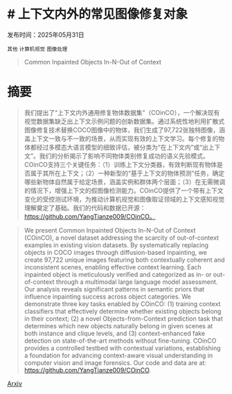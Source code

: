 # # 上下文内外的常见图像修复对象

发布时间：2025年05月31日

`其他` `计算机视觉` `图像处理`

> Common Inpainted Objects In-N-Out of Context

# 摘要

> 我们提出了“上下文内外通用修复物体数据集”（COinCO），一个解决现有视觉数据集缺乏出上下文示例问题的创新数据集。通过系统性地利用扩散式图像修复技术替换COCO图像中的物体，我们生成了97,722张独特图像，涵盖上下文一致与不一致的场景，从而实现有效的上下文学习。每个修复的物体都经过多模态大语言模型的细致评估，被分类为“在上下文内”或“出上下文”。我们的分析揭示了影响不同物体类别修复成功的语义先验模式。COinCO支持三个关键任务：（1）训练上下文分类器，有效判断现有物体是否属于其所在上下文；（2）一种新型的“基于上下文的物体预测”任务，确定哪些新物体自然属于给定场景，涵盖实例和群体两个层面；（3）在无需微调的情况下，增强上下文的假图像检测能力。COinCO提供了一个带有上下文变化的受控测试环境，为推动计算机视觉和图像取证领域的上下文感知视觉理解奠定了基础。我们的代码和数据已开源：https://github.com/YangTianze009/COinCO。

> We present Common Inpainted Objects In-N-Out of Context (COinCO), a novel dataset addressing the scarcity of out-of-context examples in existing vision datasets. By systematically replacing objects in COCO images through diffusion-based inpainting, we create 97,722 unique images featuring both contextually coherent and inconsistent scenes, enabling effective context learning. Each inpainted object is meticulously verified and categorized as in- or out-of-context through a multimodal large language model assessment. Our analysis reveals significant patterns in semantic priors that influence inpainting success across object categories. We demonstrate three key tasks enabled by COinCO: (1) training context classifiers that effectively determine whether existing objects belong in their context; (2) a novel Objects-from-Context prediction task that determines which new objects naturally belong in given scenes at both instance and clique levels, and (3) context-enhanced fake detection on state-of-the-art methods without fine-tuning. COinCO provides a controlled testbed with contextual variations, establishing a foundation for advancing context-aware visual understanding in computer vision and image forensics. Our code and data are at: https://github.com/YangTianze009/COinCO.

[Arxiv](https://arxiv.org/abs/2506.00721)